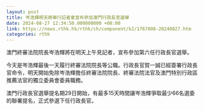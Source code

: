 ```yaml
---
layout: post
title: 岑浩輝明天將舉行記者會宣布參加澳門行政長官選舉
date: 2024-08-27 12:34:50.000000000 +08:00
link: https://news.rthk.hk/rthk/ch/component/k2/1767808-20240827.htm
categories: rthk
---
```


澳門終審法院院長岑浩輝將在明天上午見記者，宣布參加第六任行政長官選舉。

今天是岑浩輝最後一天履行終審法院院長等公職。行政長官賀一誠已經簽署行政長官命令，明天開始免除岑浩輝擔任終審法院院長、終審法院法官及澳門特別行政區推薦法官的獨立委員會委員職務。

澳門行政長官選舉提名期29日開始，有最多15天時間讓岑浩輝爭取最少66名選委的聯署提名，正式參選下任行政長官。
